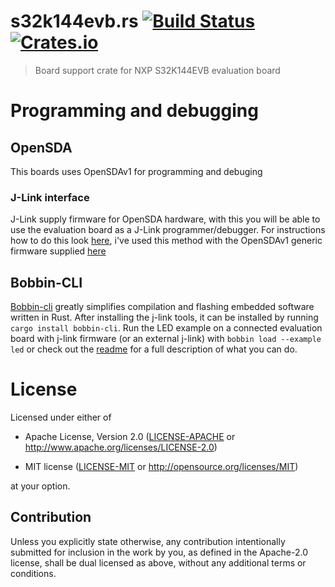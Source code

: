 # s32k144evb.rs [![Build Status](https://travis-ci.org/kjetilkjeka/s32k144evb.rs.svg?branch=master)](https://travis-ci.org/kjetilkjeka/s32k144evb.rs) [![Crates.io](https://img.shields.io/crates/v/s32k144evb.svg)](https://crates.io/crates/s32k144evb)

> Board support crate for NXP S32K144EVB evaluation board

# Programming and debugging

## OpenSDA
This boards uses OpenSDAv1 for programming and debuging
### J-Link interface
J-Link supply firmware for OpenSDA hardware, with this you will be able to use the evaluation board as a J-Link programmer/debugger. For instructions how to do this look [here](https://www.segger.com/products/debug-probes/j-link-oem/j-link-firmware-models/opensda-sda-v2/), i've used this method with the OpenSDAv1 generic firmware supplied [here](https://www.segger.com/downloads/jlink#JLinkOpenSDABoardSpecificFirmwares)

## Bobbin-CLI
[Bobbin-cli](https://github.com/bobbin-rs/bobbin-cli) greatly simplifies compilation and flashing embedded software written in Rust. After installing the j-link tools, it can be installed by running ```cargo install bobbin-cli```. Run the LED example on a connected evaluation board with j-link firmware (or an external j-link) with ```bobbin load --example led``` or check out the [readme](https://github.com/bobbin-rs/bobbin-cli/blob/master/README.md) for a full description of what you can do.

# License

Licensed under either of

- Apache License, Version 2.0 ([LICENSE-APACHE](LICENSE-APACHE) or
  http://www.apache.org/licenses/LICENSE-2.0)

- MIT license ([LICENSE-MIT](LICENSE-MIT) or http://opensource.org/licenses/MIT)

at your option.

## Contribution

Unless you explicitly state otherwise, any contribution intentionally submitted
for inclusion in the work by you, as defined in the Apache-2.0 license, shall be
dual licensed as above, without any additional terms or conditions.

